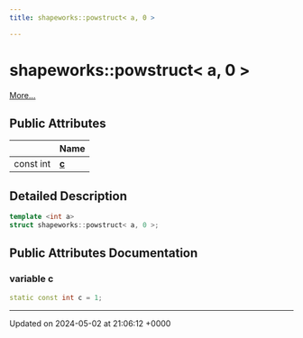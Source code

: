 ```yaml
---
title: shapeworks::powstruct< a, 0 >

---
```


# shapeworks::powstruct< a, 0 >



 [More...](#detailed-description)

## Public Attributes

|                | Name           |
| -------------- | -------------- |
| const int | **[c](../Classes/structshapeworks_1_1powstruct_3_01a_00_010_01_4.md#variable-c)**  |

## Detailed Description

```cpp
template <int a>
struct shapeworks::powstruct< a, 0 >;
```

## Public Attributes Documentation

### variable c

```cpp
static const int c = 1;
```


-------------------------------

Updated on 2024-05-02 at 21:06:12 +0000